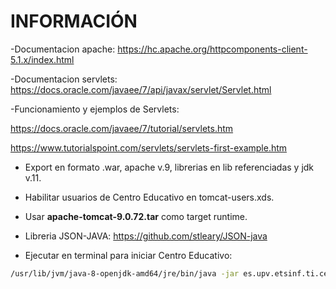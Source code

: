 # INFORMACIÓN

-Documentacion apache: https://hc.apache.org/httpcomponents-client-5.1.x/index.html

-Documentacion servlets: https://docs.oracle.com/javaee/7/api/javax/servlet/Servlet.html

-Funcionamiento y ejemplos de Servlets:

https://docs.oracle.com/javaee/7/tutorial/servlets.htm

https://www.tutorialspoint.com/servlets/servlets-first-example.htm

- Export en formato .war, apache v.9, librerias en lib referenciadas y jdk v.11.

- Habilitar usuarios de Centro Educativo en tomcat-users.xds.

- Usar **apache-tomcat-9.0.72.tar** como target runtime.

- Libreria JSON-JAVA: https://github.com/stleary/JSON-java

- Ejecutar en terminal para iniciar Centro Educativo:
```sh
/usr/lib/jvm/java-8-openjdk-amd64/jre/bin/java -jar es.upv.etsinf.ti.centroeducativo-0.2.0.jar
```
